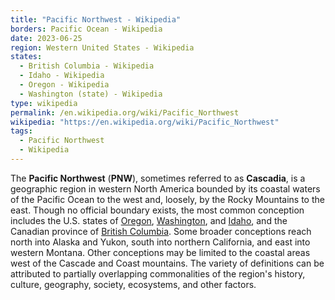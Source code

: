 ```yaml
---
title: "Pacific Northwest - Wikipedia"
borders: Pacific Ocean - Wikipedia
date: 2023-06-25
region: Western United States - Wikipedia
states:
  - British Columbia - Wikipedia
  - Idaho - Wikipedia
  - Oregon - Wikipedia
  - Washington (state) - Wikipedia
type: wikipedia
permalink: /en.wikipedia.org/wiki/Pacific_Northwest
wikipedia: "https://en.wikipedia.org/wiki/Pacific_Northwest"
tags:
  - Pacific Northwest
  - Wikipedia
---
```

The **Pacific Northwest** (**PNW**), sometimes referred to as **Cascadia**, is a geographic region in western North America bounded by its coastal waters of the Pacific Ocean to the west and, loosely, by the Rocky Mountains to the east. Though no official boundary exists, the most common conception includes the U.S. states of [Oregon](/en.wikipedia.org/wiki/Oregon), [Washington](/en.wikipedia.org/wiki/Washington_(state)), and [Idaho](/en.wikipedia.org/wiki/Idaho), and the Canadian province of [British Columbia](/en.wikipedia.org/wiki/British_Columbia). Some broader conceptions reach north into Alaska and Yukon, south into northern California, and east into western Montana. Other conceptions may be limited to the coastal areas west of the Cascade and Coast mountains. The variety of definitions can be attributed to partially overlapping commonalities of the region's history, culture, geography, society, ecosystems, and other factors.